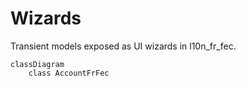 # Wizards

Transient models exposed as UI wizards in l10n_fr_fec.

```mermaid
classDiagram
    class AccountFrFec
```
